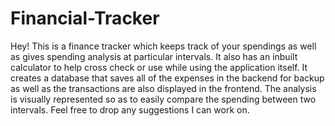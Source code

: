 # Financial-Tracker
Hey! This is a finance tracker which keeps track of your spendings as well as gives spending analysis at particular intervals. It also has an inbuilt calculator to help cross check or use while using the application itself. It creates a database that saves all of the expenses in the backend for backup as well as the transactions are also displayed in the frontend. The analysis is visually represented so as to easily compare the spending between two intervals. Feel free to drop any suggestions I can work on.
